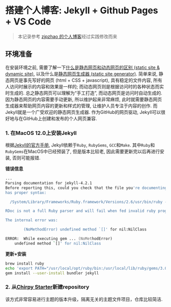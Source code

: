 # 搭建个人博客: Jekyll + Github Pages + VS Code

> 本记录参考 [zjpzhao 的个人博客](https://zjpzhao.github.io/posts/jekyll-githubpages/)经过实践修改而来

## 环境准备

在安装环境之前, 需要了解一下[什么是静态网页和动态网页的区别 (static site & dynamic site)](http://c.biancheng.net/view/7186.html), 以及什么是[静态网页生成器 (static site generator)](https://linux.cn/article-12671-1.html). 
简单来说, 静态网页是事先写好的网页 (html + CSS + javascript), 具有稳定的文件内容, 所有人访问时展示的内容和效果是一样的; 而动态网页则是根据访问时的各种状态而实时生成的. 总之静态网页可以理解为“手工打造”, 而动态网页是访问时自动生成的. 因为静态网页的内容需要手动更新, 所以维护起来非常麻烦, 此时就需要静态网页生成器来帮助网页内容的更新和样式的管理, 让维护人员专注于内容的创作. 而Jekyll就是一个广受欢迎的静态网页生成器. 作为GitHub的网页驱动, Jekyll可以很好地与在GitHub上创建和发布的个人网页兼容.

### 1. 在MacOS 12.0上安装Jekyll

根据[Jekyll的官方手册](https://jekyllrb.com/docs/installation/macos/), Jekyll依赖于`Ruby`, `RubyGems`, `GCC`和`Make`. 其中`Ruby`和`RubyGems`在MacOS中已经预装了, 但是版本比较老, 因此需要更新完以后再进行安装, 否则可能报错.

**错误信息**
```zsh
...
Parsing documentation for jekyll-4.2.1
Before reporting this, could you check that the file you're documenting
has proper syntax:

  /System/Library/Frameworks/Ruby.framework/Versions/2.6/usr/bin/ruby -c lib/jekyll/commands/doctor.rb

RDoc is not a full Ruby parser and will fail when fed invalid ruby programs.

The internal error was:

        (NoMethodError) undefined method `[]' for nil:NilClass

ERROR:  While executing gem ... (NoMethodError)
    undefined method `[]' for nil:NilClass
```

**更新+安装**
```zsh
brew install ruby
echo 'export PATH="/usr/local/opt/ruby/bin:/usr/local/lib/ruby/gems/3.0.0/bin:$PATH"' >> ~/.zshrc
gem install --user-install bundler jekyll
```

### 2. 从[Chirpy Starter](https://github.com/cotes2020/chirpy-starter)新建repository

该方式非常容易进行主题的版本升级，隔离无关的主题文件项目，仓库比较简洁.
